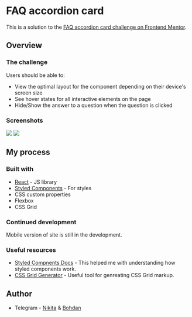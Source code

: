 # FAQ accordion card

This is a solution to the [FAQ accordion card challenge on Frontend Mentor](https://www.frontendmentor.io/challenges/faq-accordion-card-XlyjD0Oam). 

## Overview

### The challenge

Users should be able to:

- View the optimal layout for the component depending on their device's screen size
- See hover states for all interactive elements on the page
- Hide/Show the answer to a question when the question is clicked

### Screenshots

<img src='https://i.imgur.com/klSMTLC.png'>
<img src='https://i.imgur.com/HF7TTdw.png'>

## My process

### Built with

- [React](https://reactjs.org/) - JS library
- [Styled Components](https://styled-components.com/) - For styles
- CSS custom properties
- Flexbox
- CSS Grid

### Continued development

Mobile version of site is still in the development.

### Useful resources

- [Styled Compnents Docs](https://styled-components.com/docs/basics) - This helped me with understanding how styled components work.
- [CSS Grid Generator](https://grid.layoutit.com/) - Useful tool for genreating CSS Grid markup.

## Author

- Telegram - [Nikita](https://t.me/h0kagee) & [Bohdan](https://t.me/bbgdnchk)


